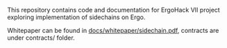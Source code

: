 
This repository contains code and documentation for ErgoHack VII project exploring implementation of sidechains on Ergo.

Whitepaper can be found in [docs/whitepaper/sidechain.pdf](sidechain.pdf), contracts are under contracts/ folder.
